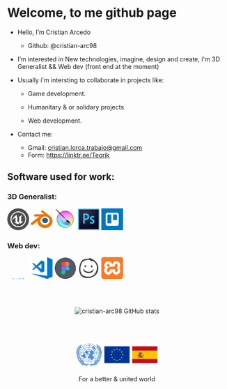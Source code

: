 <h1>Welcome, to me github page</h1>

- Hello, I’m Cristian Arcedo
   + Github: @cristian-arc98

- I’m interested in New technologies, imagine, design and create, i'm 3D Generalist && Web dev (front end at the moment)

- Usually i'm intersting to collaborate in projects like:
   + Game development.
   + Humanitary & or solidary projects


   + Web development.

- Contact me:
   + Gmail: cristian.lorca.trabajo@gmail.com
   + Form: https://linktr.ee/Teorik

 
<head>      
     <link rel="stylesheet" href="./readme_content/style.css">
</head> 
  
<body>
<h2>Software used for work: </h2>
<!-- -->
<h3>3D Generalist:</h3>
<div class="img_sec">
<a href="https://www.unrealengine.com"> <img src="./readme_content/ue.png" title="Unreal Engine" alt="" width="50" height="50" /></a>
<a href="https://www.blender.org/"> <img src="./readme_content/blender.png" title="Blender" alt="" width="50" height="50" /></a>
<a href="https://krita.org"> <img src="./readme_content/krita.png" title="Krita" alt="" width="50" height="50" /></a>
<a href="https://www.adobe.com/es/products/photoshop.html"> <img src="./readme_content/photoshop.png" title="Photoshop" alt="" width="50" height="50" /></a>
<a href="https://trello.com"> <img src="./readme_content/trello.png" title="Trello" alt="" width="50" height="50" /></a>
</div>

<div class="img_sec">
<h3>Web dev:</h3>
   
<a href="https://vscodium.com/">          <img src="./readme_content/vscodium.png" title="VSCodium" alt="" width="50" height="1em" /></a>
<a href="https://code.visualstudio.com/"> <img src="./readme_content/vscode.png"   title="VSCode"   alt="" width="50" height="50" /></a>
<a href="https://www.figma.com">          <img src="./readme_content/figma.png"    title="Figma"    alt="" width="50" height="50" /></a>
<a href="https://balsamiq.com/">          <img src="./readme_content/balsamiq.png" title="Balsamiq" alt="" width="50" height="50" /></a>
<a href="https://www.apachefriends.org">  <img src="./readme_content/xampp.png"    title="Xampp"    alt="" width="50" height="50" /></a>
</div>

   </br>
   </br>
   
  <div align="center">
   
![cristian-arc98 GitHub stats](https://github-readme-stats.vercel.app/api?username=cristian-arc98&show_icons=true&theme=codeSTACKr)
 
</div>

</br></br>

<div align="center">
<a href="https://www.un.org"> <img src="./readme_content/onu11.png" width="60" height="60" /></a>
<a href="https://european-union.europa.eu"> <img src="./readme_content/eu.png" width="60" height="60" /></a>
<a href="https://www.lamoncloa.gob.es"> <img src="./readme_content/sp.png" width="60" height="60" /></a>
   
   <label>For a better & united world</label>
   </div>
   
   </body>
<!---
cristian-arc98/cristian-arc98 is a ✨ special ✨ repository because its `README.md` (this file) appears on your GitHub profile.
You can click the Preview link to take a look at your changes.
--->
